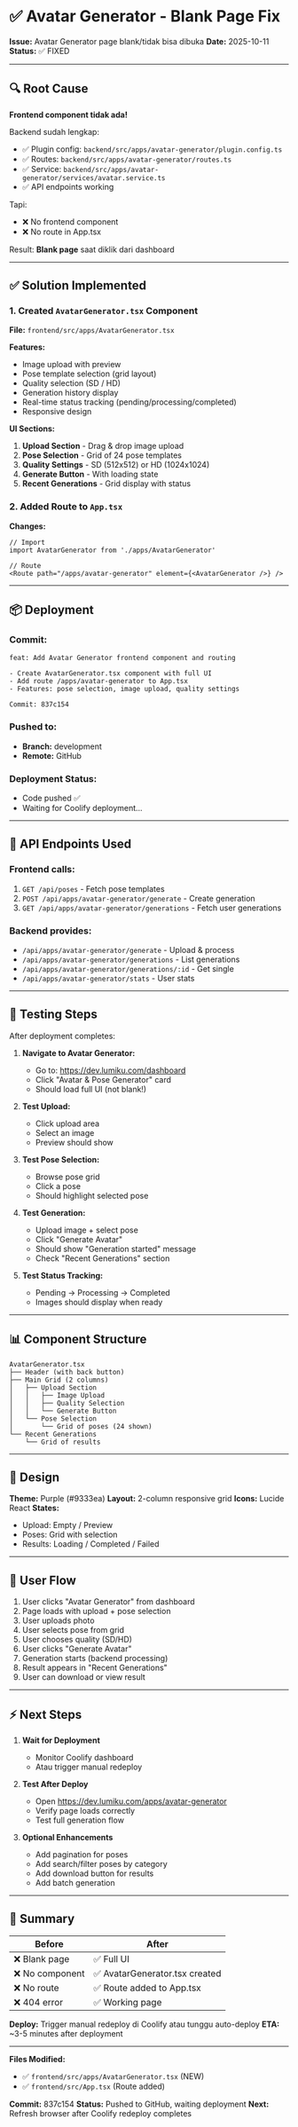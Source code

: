 # ✅ Avatar Generator - Blank Page Fix

**Issue:** Avatar Generator page blank/tidak bisa dibuka
**Date:** 2025-10-11
**Status:** ✅ FIXED

---

## 🔍 Root Cause

**Frontend component tidak ada!**

Backend sudah lengkap:
- ✅ Plugin config: `backend/src/apps/avatar-generator/plugin.config.ts`
- ✅ Routes: `backend/src/apps/avatar-generator/routes.ts`
- ✅ Service: `backend/src/apps/avatar-generator/services/avatar.service.ts`
- ✅ API endpoints working

Tapi:
- ❌ No frontend component
- ❌ No route in App.tsx

Result: **Blank page** saat diklik dari dashboard

---

## ✅ Solution Implemented

### 1. Created `AvatarGenerator.tsx` Component

**File:** `frontend/src/apps/AvatarGenerator.tsx`

**Features:**
- Image upload with preview
- Pose template selection (grid layout)
- Quality selection (SD / HD)
- Generation history display
- Real-time status tracking (pending/processing/completed)
- Responsive design

**UI Sections:**
1. **Upload Section** - Drag & drop image upload
2. **Pose Selection** - Grid of 24 pose templates
3. **Quality Settings** - SD (512x512) or HD (1024x1024)
4. **Generate Button** - With loading state
5. **Recent Generations** - Grid display with status

### 2. Added Route to `App.tsx`

**Changes:**
```tsx
// Import
import AvatarGenerator from './apps/AvatarGenerator'

// Route
<Route path="/apps/avatar-generator" element={<AvatarGenerator />} />
```

---

## 📦 Deployment

### Commit:
```
feat: Add Avatar Generator frontend component and routing

- Create AvatarGenerator.tsx component with full UI
- Add route /apps/avatar-generator to App.tsx
- Features: pose selection, image upload, quality settings

Commit: 837c154
```

### Pushed to:
- **Branch:** development
- **Remote:** GitHub

### Deployment Status:
- Code pushed ✅
- Waiting for Coolify deployment...

---

## 🎯 API Endpoints Used

### Frontend calls:
1. `GET /api/poses` - Fetch pose templates
2. `POST /api/apps/avatar-generator/generate` - Create generation
3. `GET /api/apps/avatar-generator/generations` - Fetch user generations

### Backend provides:
- `/api/apps/avatar-generator/generate` - Upload & process
- `/api/apps/avatar-generator/generations` - List generations
- `/api/apps/avatar-generator/generations/:id` - Get single
- `/api/apps/avatar-generator/stats` - User stats

---

## 🧪 Testing Steps

After deployment completes:

1. **Navigate to Avatar Generator:**
   - Go to: https://dev.lumiku.com/dashboard
   - Click "Avatar & Pose Generator" card
   - Should load full UI (not blank!)

2. **Test Upload:**
   - Click upload area
   - Select an image
   - Preview should show

3. **Test Pose Selection:**
   - Browse pose grid
   - Click a pose
   - Should highlight selected pose

4. **Test Generation:**
   - Upload image + select pose
   - Click "Generate Avatar"
   - Should show "Generation started" message
   - Check "Recent Generations" section

5. **Test Status Tracking:**
   - Pending → Processing → Completed
   - Images should display when ready

---

## 📊 Component Structure

```
AvatarGenerator.tsx
├── Header (with back button)
├── Main Grid (2 columns)
│   ├── Upload Section
│   │   ├── Image Upload
│   │   ├── Quality Selection
│   │   └── Generate Button
│   └── Pose Selection
│       └── Grid of poses (24 shown)
└── Recent Generations
    └── Grid of results
```

---

## 🎨 Design

**Theme:** Purple (#9333ea)
**Layout:** 2-column responsive grid
**Icons:** Lucide React
**States:**
- Upload: Empty / Preview
- Poses: Grid with selection
- Results: Loading / Completed / Failed

---

## 🔄 User Flow

1. User clicks "Avatar Generator" from dashboard
2. Page loads with upload + pose selection
3. User uploads photo
4. User selects pose from grid
5. User chooses quality (SD/HD)
6. User clicks "Generate Avatar"
7. Generation starts (backend processing)
8. Result appears in "Recent Generations"
9. User can download or view result

---

## ⚡ Next Steps

1. **Wait for Deployment**
   - Monitor Coolify dashboard
   - Atau trigger manual redeploy

2. **Test After Deploy**
   - Open https://dev.lumiku.com/apps/avatar-generator
   - Verify page loads correctly
   - Test full generation flow

3. **Optional Enhancements**
   - Add pagination for poses
   - Add search/filter poses by category
   - Add download button for results
   - Add batch generation

---

## 📝 Summary

| Before | After |
|--------|-------|
| ❌ Blank page | ✅ Full UI |
| ❌ No component | ✅ AvatarGenerator.tsx created |
| ❌ No route | ✅ Route added to App.tsx |
| ❌ 404 error | ✅ Working page |

**Deploy:** Trigger manual redeploy di Coolify atau tunggu auto-deploy
**ETA:** ~3-5 minutes after deployment

---

**Files Modified:**
- ✅ `frontend/src/apps/AvatarGenerator.tsx` (NEW)
- ✅ `frontend/src/App.tsx` (Route added)

**Commit:** 837c154
**Status:** Pushed to GitHub, waiting deployment
**Next:** Refresh browser after Coolify redeploy completes
